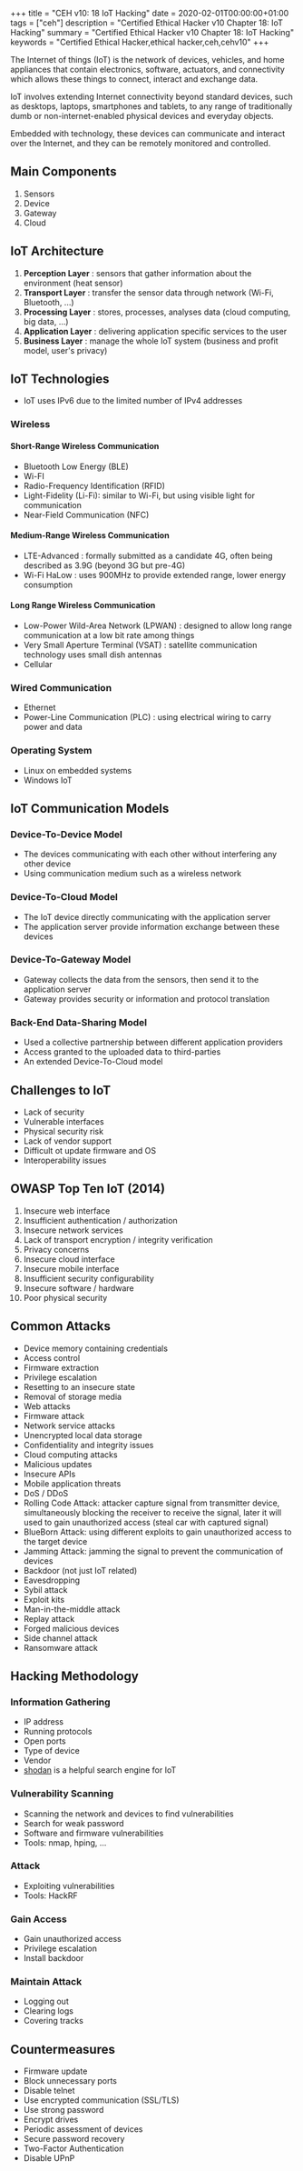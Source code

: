 +++
title = "CEH v10: 18 IoT Hacking"
date = 2020-02-01T00:00:00+01:00
tags = ["ceh"]
description = "Certified Ethical Hacker v10 Chapter 18: IoT Hacking"
summary = "Certified Ethical Hacker v10 Chapter 18: IoT Hacking"
keywords = "Certified Ethical Hacker,ethical hacker,ceh,cehv10"
+++


The Internet of things (IoT) is the network of devices, vehicles, and home appliances that contain electronics, software, actuators, and connectivity which allows these things to connect, interact and exchange data.

IoT involves extending Internet connectivity beyond standard devices, such as desktops, laptops, smartphones and tablets, to any range of traditionally dumb or non-internet-enabled physical devices and everyday objects.

Embedded with technology, these devices can communicate and interact over the Internet, and they can be remotely monitored and controlled.

## Main Components

1. Sensors
2. Device
3. Gateway
4. Cloud

## IoT Architecture

1. **Perception Layer** : sensors that gather information about the environment (heat sensor)
2. **Transport Layer** : transfer the sensor data through network (Wi-Fi, Bluetooth, ...)
3. **Processing Layer** : stores, processes, analyses data (cloud computing, big data, ...)
4. **Application Layer** : delivering application specific services to the user
5. **Business Layer** : manage the whole IoT system (business and profit model, user's privacy)

## IoT Technologies

- IoT uses IPv6 due to the limited number of IPv4 addresses

### Wireless

#### Short-Range Wireless Communication

- Bluetooth Low Energy (BLE)
- Wi-FI
- Radio-Frequency Identification (RFID)
- Light-Fidelity (Li-Fi): similar to Wi-Fi, but using visible light for communication
- Near-Field Communication (NFC)

#### Medium-Range Wireless Communication

- LTE-Advanced : formally submitted as a candidate 4G, often being described as 3.9G (beyond 3G but pre-4G)
- Wi-Fi HaLow : uses 900MHz to provide extended range, lower energy consumption

#### Long Range Wireless Communication

- Low-Power Wild-Area Network (LPWAN) : designed to allow long range communication at a low bit rate among things
- Very Small Aperture Terminal (VSAT) : satellite communication technology uses small dish antennas
- Cellular

### Wired Communication

- Ethernet
- Power-Line Communication (PLC) : using electrical wiring to carry power and data

### Operating System

- Linux on embedded systems
- Windows IoT

## IoT Communication Models

### Device-To-Device Model

- The devices communicating with each other without interfering any other device
- Using communication medium such as a wireless network

### Device-To-Cloud Model

- The IoT device directly communicating with the application server
- The application server provide information exchange between these devices

### Device-To-Gateway Model

- Gateway collects the data from the sensors, then send it to the application server
- Gateway provides security or information and protocol translation

### Back-End Data-Sharing Model

- Used a collective partnership between different application providers
- Access granted to the uploaded data to third-parties
- An extended Device-To-Cloud model

## Challenges to IoT

- Lack of security
- Vulnerable interfaces
- Physical security risk
- Lack of vendor support
- Difficult ot update firmware and OS
- Interoperability issues

## OWASP Top Ten IoT (2014)

1. Insecure web interface
2. Insufficient authentication / authorization
3. Insecure network services
4. Lack of transport encryption / integrity verification
5. Privacy concerns
6. Insecure cloud interface
7. Insecure mobile interface
8. Insufficient security configurability
9. Insecure software / hardware
10. Poor physical security

## Common Attacks

- Device memory containing credentials
- Access control
- Firmware extraction
- Privilege escalation
- Resetting to an insecure state
- Removal of storage media
- Web attacks
- Firmware attack
- Network service attacks
- Unencrypted local data storage
- Confidentiality and integrity issues
- Cloud computing attacks
- Malicious updates
- Insecure APIs
- Mobile application threats
- DoS / DDoS
- Rolling Code Attack: attacker capture signal from transmitter device, simultaneously blocking the receiver to receive 
the signal, later it will used to gain unauthorized access (steal car with captured signal)
- BlueBorn Attack: using different exploits to gain unauthorized access to the target device
- Jamming Attack: jamming the signal to prevent the communication of devices
- Backdoor (not just IoT related)
- Eavesdropping
- Sybil attack
- Exploit kits
- Man-in-the-middle attack
- Replay attack
- Forged malicious devices
- Side channel attack
- Ransomware attack

## Hacking Methodology

### Information Gathering

- IP address
- Running protocols
- Open ports
- Type of device
- Vendor
- [shodan](https://www.shodan.io/) is a helpful search engine for IoT

### Vulnerability Scanning

- Scanning the network and devices to find vulnerabilities
- Search for weak password
- Software and firmware vulnerabilities
- Tools: nmap, hping, ...

### Attack

- Exploiting vulnerabilities
- Tools: HackRF

### Gain Access

- Gain unauthorized access 
- Privilege escalation
- Install backdoor

### Maintain Attack

- Logging out
- Clearing logs
- Covering tracks

## Countermeasures

- Firmware update
- Block unnecessary ports
- Disable telnet
- Use encrypted communication (SSL/TLS)
- Use strong password
- Encrypt drives
- Periodic assessment of devices
- Secure password recovery
- Two-Factor Authentication
- Disable UPnP
